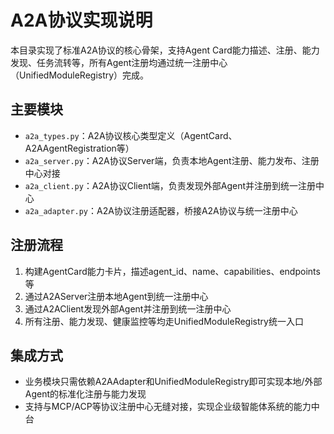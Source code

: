 # A2A协议实现说明

本目录实现了标准A2A协议的核心骨架，支持Agent Card能力描述、注册、能力发现、任务流转等，所有Agent注册均通过统一注册中心（UnifiedModuleRegistry）完成。

## 主要模块
- `a2a_types.py`：A2A协议核心类型定义（AgentCard、A2AAgentRegistration等）
- `a2a_server.py`：A2A协议Server端，负责本地Agent注册、能力发布、注册中心对接
- `a2a_client.py`：A2A协议Client端，负责发现外部Agent并注册到统一注册中心
- `a2a_adapter.py`：A2A协议注册适配器，桥接A2A协议与统一注册中心

## 注册流程
1. 构建AgentCard能力卡片，描述agent_id、name、capabilities、endpoints等
2. 通过A2AServer注册本地Agent到统一注册中心
3. 通过A2AClient发现外部Agent并注册到统一注册中心
4. 所有注册、能力发现、健康监控等均走UnifiedModuleRegistry统一入口

## 集成方式
- 业务模块只需依赖A2AAdapter和UnifiedModuleRegistry即可实现本地/外部Agent的标准化注册与能力发现
- 支持与MCP/ACP等协议注册中心无缝对接，实现企业级智能体系统的能力中台 